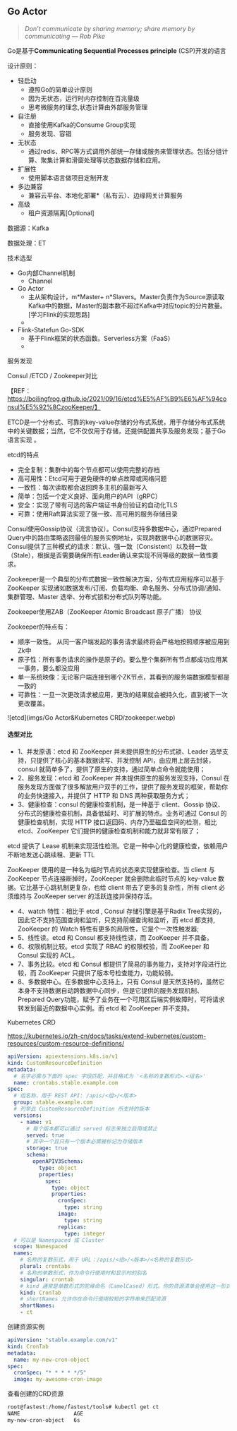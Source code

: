 ## Go Actor

> *Don’t communicate by sharing memory; share memory by communicating — Rob Pike*

Go是基于**Communicating Sequential Processes principle** (CSP)开发的语言



设计原则：

+ 轻启动
  + 遵照Go的简单设计原则
  + 因为无状态，运行时内存控制在百兆量级
  + 思考微服务的理念,状态计算由外部服务管理
+ 自注册
  + 直接使用Kafka的Consume Group实现
  + 服务发现、容错
+ 无状态
  + 通过redis、RPC等方式调用外部统一存储或服务来管理状态。包括分组计算、聚集计算和滑窗处理等状态数据存储和应用。
+ 扩展性
  + 使用脚本语言做项目定制开发
+ 多边兼容
  + 兼容云平台、本地化部署*（私有云）、边缘网关计算服务
+ 高级
  + 租户资源隔离[Optional]



数据源：Kafka

数据处理：ET



技术选型

+ Go内部Channel机制
  + Channel
+ Go Actor
  + 主从架构设计，m\*Master+ n\*Slavers。Master负责作为Source源读取Kafka中的数据，Master的副本数不超过Kafka中对应topic的分片数量。[学习Flink的实现思路]
  + 
+ Flink-Statefun Go-SDK
  + 基于Flink框架的状态函数。Serverless方案（FaaS）
  + 



服务发现

Consul /ETCD / Zookeeper对比

【REF：https://boilingfrog.github.io/2021/09/16/etcd%E5%AF%B9%E6%AF%94consul%E5%92%8CzooKeeper/】

ETCD是一个分布式、可靠的key-value存储的分布式系统，用于存储分布式系统中的关键数据；当然，它不仅仅用于存储，还提供配置共享及服务发现；基于Go语言实现 。

etcd的特点

- 完全复制：集群中的每个节点都可以使用完整的存档
- 高可用性：Etcd可用于避免硬件的单点故障或网络问题
- 一致性：每次读取都会返回跨多主机的最新写入
- 简单：包括一个定义良好、面向用户的API（gRPC）
- 安全：实现了带有可选的客户端证书身份验证的自动化TLS
- 可靠：使用Raft算法实现了强一致、高可用的服务存储目录



Consul使用Gossip协议（流言协议）。Consul支持多数据中心，通过Prepared Query中的路由策略返回最佳的服务实例地址，实现跨数据中心的数据容灾。Consul提供了三种模式的请求：默认、强一致（Consistent）以及弱一致（Stale），根据是否需要确保所有Leader确认来实现不同等级的数据一致性要求。



Zookeeper是一个典型的分布式数据一致性解决方案，分布式应用程序可以基于 ZooKeeper 实现诸如数据发布/订阅、负载均衡、命名服务、分布式协调/通知、集群管理、Master 选举、分布式锁和分布式队列等功能。

Zookeeper使用ZAB（ZooKeeper Atomic Broadcast 原子广播） 协议

Zookeeper的特点有：

+ 顺序一致性。 从同一客户端发起的事务请求最终将会严格地按照顺序被应用到Zk中
+ 原子性：所有事务请求的操作是原子的。要么整个集群所有节点都成功应用某一事务，要么都没应用
+ 单一系统映像：无论客户端连接到哪个ZK节点，其看到的服务端数据模型都是一致的
+ 可靠性：一旦一次更改请求被应用，更改的结果就会被持久化，直到被下一次更改覆盖。

![etcd](imgs/Go Actor&Kubernetes CRD/zookeeper.webp)

#### 选型对比

- 1、并发原语：etcd 和 ZooKeeper 并未提供原生的分布式锁、Leader 选举支持，只提供了核心的基本数据读写、并发控制 API，由应用上层去封装，consul 就简单多了，提供了原生的支持，通过简单点命令就能使用；
- 2、服务发现：etcd 和 ZooKeeper 并未提供原生的服务发现支持，Consul 在服务发现方面做了很多解放用户双手的工作，提供了服务发现的框架，帮助你的业务快速接入，并提供了 HTTP 和 DNS 两种获取服务方式；
- 3、健康检查：consul 的健康检查机制，是一种基于 client、Gossip 协议、分布式的健康检查机制，具备低延时、可扩展的特点。业务可通过 Consul 的健康检查机制，实现 HTTP 接口返回码、内存乃至磁盘空间的检测，相比 etcd、ZooKeeper 它们提供的健康检查机制和能力就非常有限了；

etcd 提供了 Lease 机制来实现活性检测。它是一种中心化的健康检查，依赖用户不断地发送心跳续租、更新 TTL

ZooKeeper 使用的是一种名为临时节点的状态来实现健康检查。当 client 与 ZooKeeper 节点连接断掉时，ZooKeeper 就会删除此临时节点的 key-value 数据。它比基于心跳机制更复杂，也给 client 带去了更多的复杂性，所有 client 必须维持与 ZooKeeper server 的活跃连接并保持存活。

- 4、watch 特性：相比于 etcd , Consul 存储引擎是基于Radix Tree实现的，因此它不支持范围查询和监听，只支持前缀查询和监听，而 etcd 都支持, ZooKeeper 的 Watch 特性有更多的局限性，它是个一次性触发器;
- 5、线性读。etcd 和 Consul 都支持线性读，而 ZooKeeper 并不具备。
- 6、权限机制比较。etcd 实现了 RBAC 的权限校验，而 ZooKeeper 和 Consul 实现的 ACL。
- 7、事务比较。etcd 和 Consul 都提供了简易的事务能力，支持对字段进行比较，而 ZooKeeper 只提供了版本号检查能力，功能较弱。
- 8、多数据中心。在多数据中心支持上，只有 Consul 是天然支持的，虽然它本身不支持数据自动跨数据中心同步，但是它提供的服务发现机制、Prepared Query功能，赋予了业务在一个可用区后端实例故障时，可将请求转发到最近的数据中心实例。而 etcd 和 ZooKeeper 并不支持。





Kubernetes CRD

https://kubernetes.io/zh-cn/docs/tasks/extend-kubernetes/custom-resources/custom-resource-definitions/

```yaml
apiVersion: apiextensions.k8s.io/v1
kind: CustomResourceDefinition
metadata:
  # 名字必需与下面的 spec 字段匹配，并且格式为 '<名称的复数形式>.<组名>'
  name: crontabs.stable.example.com
spec:
  # 组名称，用于 REST API: /apis/<组>/<版本>
  group: stable.example.com
  # 列举此 CustomResourceDefinition 所支持的版本
  versions:
    - name: v1
      # 每个版本都可以通过 served 标志来独立启用或禁止
      served: true
      # 其中一个且只有一个版本必需被标记为存储版本
      storage: true
      schema:
        openAPIV3Schema:
          type: object
          properties:
            spec:
              type: object
              properties:
                cronSpec:
                  type: string
                image:
                  type: string
                replicas:
                  type: integer
  # 可以是 Namespaced 或 Cluster
  scope: Namespaced
  names:
    # 名称的复数形式，用于 URL：/apis/<组>/<版本>/<名称的复数形式>
    plural: crontabs
    # 名称的单数形式，作为命令行使用时和显示时的别名
    singular: crontab
    # kind 通常是单数形式的驼峰命名（CamelCased）形式。你的资源清单会使用这一形式。
    kind: CronTab
    # shortNames 允许你在命令行使用较短的字符串来匹配资源
    shortNames:
    - ct
```

创建资源实例

```yaml
apiVersion: "stable.example.com/v1"
kind: CronTab
metadata:
  name: my-new-cron-object
spec:
  cronSpec: "* * * * */5"
  image: my-awesome-cron-image
```

查看创建的CRD资源

```sh
root@fastest:/home/fastest/tools# kubectl get ct
NAME                 AGE
my-new-cron-object   6s
```

